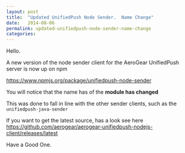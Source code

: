 ```yaml
---
layout: post
title:  "Updated UnifiedPush Node Sender.  Name Change"
date:   2014-08-06
permalink: updated-unifiedpush-node-sender-name-change
categories: 
---
```


Hello.

A new version of the node sender client for the AeroGear UnifiedPush server is now up on npm

https://www.npmjs.org/package/unifiedpush-node-sender

You will notice that the name has of the **module has changed**

This was done to fall in line with the other sender clients,  such as the `unifiedpush-java-sender`

If you want to get the latest source, has a look see here https://github.com/aerogear/aerogear-unifiedpush-nodejs-client/releases/latest


Have a Good One.


